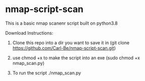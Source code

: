 # nmap-script-scan

This is a basic nmap scanenr script built on python3.8

Download Instructions:

1. Clone this repo into a dir you want to save it in (git clone https://github.com/Carl-Be/nmap-script-scan.git)

2. use chmod +x to make the script into an exe (sudo chmod +x nmap_scan.py)

3. To run the script ./nmap_scan.py

